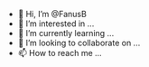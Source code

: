 - 👋 Hi, I’m @FanusB
- 👀 I’m interested in ...
- 🌱 I’m currently learning ...
- 💞️ I’m looking to collaborate on ...
- 📫 How to reach me ...

<!---
FanusB/FanusB is a ✨ special ✨ repository because its `README.md` (this file) appears on your GitHub profile.
You can click the Preview link to take a look at your changes.
--->
